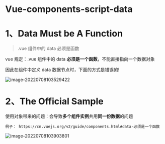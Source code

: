 # Vue-components-script-data

# 1、Data Must be A Function

> .vue 组件中的 data 必须是函数

vue 规定：.vue 组件中的 data **必须是一个函数**，不能直接指向一个数据对象

因此在组件中定义 data 数据节点时，下面的方式是错误的!

![image-20220708103529422](C:/Users/wangnaixing/AppData/Roaming/Typora/typora-user-images/image-20220708103529422.png)

# 2、The Official Sample

使用对象带来的问题：会导致**多个组件实例**共用**同一份数据**的问题

```properties
例子： https://cn.vuejs.org/v2/guide/components.html#data-必须是一个函数
```

![image-20220708103903801](C:/Users/wangnaixing/AppData/Roaming/Typora/typora-user-images/image-20220708103903801.png)